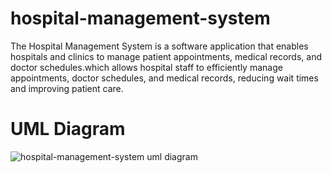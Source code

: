 # hospital-management-system
The Hospital Management System is a software application that enables hospitals and clinics to manage patient appointments, medical records, and doctor schedules.which allows hospital staff to efficiently manage appointments, doctor schedules, and medical records, reducing wait times and improving patient care.
# UML Diagram
![hospital-management-system uml diagram](https://github.com/SalahAlDin2021/hospital-management-system/assets/91832490/5d30086a-7458-4a3d-b6b1-9547e575147c)
